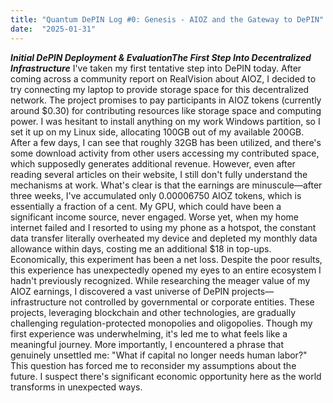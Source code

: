 ```yaml
---
title: "Quantum DePIN Log #0: Genesis - AIOZ and the Gateway to DePIN"
date:  "2025-01-31"
---
```


***Initial DePIN Deployment & EvaluationThe First Step Into Decentralized Infrastructure***
I've taken my first tentative step into DePIN today. After coming across a community report on RealVision about AIOZ, I decided to try connecting my laptop to provide storage space for this decentralized network. The project promises to pay participants in AIOZ tokens (currently around $0.30) for contributing resources like storage space and computing power. I was hesitant to install anything on my work Windows partition, so I set it up on my Linux side, allocating 100GB out of my available 200GB.
After a few days, I can see that roughly 32GB has been utilized, and there's some download activity from other users accessing my contributed space, which supposedly generates additional revenue. However, even after reading several articles on their website, I still don't fully understand the mechanisms at work. What's clear is that the earnings are minuscule—after three weeks, I've accumulated only 0.00006750 AIOZ tokens, which is essentially a fraction of a cent. My GPU, which could have been a significant income source, never engaged. Worse yet, when my home internet failed and I resorted to using my phone as a hotspot, the constant data transfer literally overheated my device and depleted my monthly data allowance within days, costing me an additional $18 in top-ups. Economically, this experiment has been a net loss.
Despite the poor results, this experience has unexpectedly opened my eyes to an entire ecosystem I hadn't previously recognized. While researching the meager value of my AIOZ earnings, I discovered a vast universe of DePIN projects—infrastructure not controlled by governmental or corporate entities. These projects, leveraging blockchain and other technologies, are gradually challenging regulation-protected monopolies and oligopolies. Though my first experience was underwhelming, it's led me to what feels like a meaningful journey. More importantly, I encountered a phrase that genuinely unsettled me: "What if capital no longer needs human labor?" This question has forced me to reconsider my assumptions about the future. I suspect there's significant economic opportunity here as the world transforms in unexpected ways.